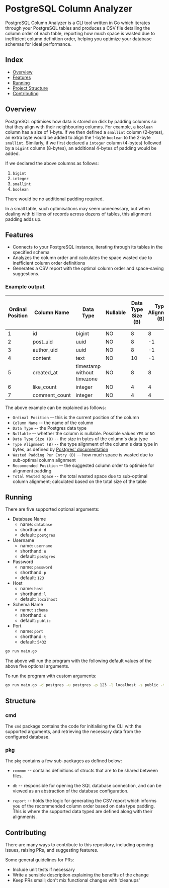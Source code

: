 # PostgreSQL Column Analyzer

PostgreSQL Column Analyzer is a CLI tool written in Go which iterates through your PostgreSQL tables and produces a CSV file detailing the column order of each table, reporting how much space is wasted due to inefficient column definition order, helping you optimize your database schemas for ideal performance.

## Index

- [Overview](#overview)
- [Features](#features)
- [Running](#running)
- [Project Structure](#structure)
- [Contributing](#contributing)

## Overview
PostgreSQL optimises how data is stored on disk by padding columns so that they align with their neighbouring columns.
For example, a `boolean` column has a size of 1-byte. If we then defined a `smallint` column (2-bytes), an extra byte
would be added to align the 1-byte `boolean` to the 2-byte `smallint`.
Similarly, if we first declared a `integer` column (4-bytes) followed by a `bigint` column (8-bytes), an additional 4-bytes
of padding would be added.

If we declared the above columns as follows:
1. `bigint`
2. `integer`
3. `smallint`
4. `boolean`

There would be no additional padding required.

In a small table, such optimisations may seem unnecessary, but when dealing with billions of records across dozens of tables,
this alignment padding adds up.

## Features
- Connects to your PostgreSQL instance, iterating through its tables in the specified schema
- Analyzes the column order and calculates the space wasted due to inefficient column order definitions
- Generates a CSV report with the optimal column order and space-saving suggestions.

### Example output
| Ordinal Position | Column Name   | Data Type                   | Nullable | Data Type Size (B) | Type Alignment (B) | Wasted Padding Per Entry (B)   | Recommended Position | Total Wasted Space |
|------------------|---------------|-----------------------------|----------|--------------------|--------------------|--------------------------------|----------------------|---------------------
| 1                | id            | bigint                      | NO       | 8                  | 8                  | 0                              | 2                    | 0                  |
| 2                | post_uid      | uuid                        | NO       | 8                  | -1                 | 0                              | 3                    | 0                  |
| 3                | author_uid    | uuid                        | NO       | 8                  | -1                 | 2                              | 4                    | 2776               |
| 4                | content       | text                        | NO       | 10                 | -1                 | 6                              | 1                    | 8328               |
| 5                | created_at    | timestamp without timezone  | NO       | 8                  | 8                  | 0                              | 5                    | 0                  |
| 6                | like_count    | integer                     | NO       | 4                  | 4                  | 0                              | 6                    | 0                  |
| 7                | comment_count | integer                     | NO       | 4                  | 4                  | 0                              | 7                    | 0                  |

The above example can be explained as follows:
* `Ordinal Position` -- this is the current position of the column
* `Column Name` -- the name of the column
* `Data Type` -- the Postgres data type
* `Nullable` -- whether the column is nullable. Possible values `YES` or `NO`
* `Data Type Size (B)` -- the size in bytes of the column's data type
* `Type Alignment (B)` -- the type alignment of the column's data type in bytes, as defined by [Postgres' documentation](https://www.postgresql.org/docs/current/catalog-pg-type.html)
* `Wasted Padding Per Entry (B)` -- how much space is wasted due to sub-optimal column alignment
* `Recommended Position` -- the suggested column order to optimise for alignment padding
* `Total Wasted Space` -- the total wasted space due to sub-optimal column alignment; calculated based on the total size of the table


## Running
There are five supported optional arguments:
* Database Name
  * name: `database`
  * shorthand: `d`
  * default: `postgres`
* Username
  * name: `username`
  * shorthand: `u`
  * default: `postgres`
* Password
  * name: `password`
  * shorthand: `p`
  * default: `123`
* Host
  * name: `host`
  * shorthand: `l`
  * default: `localhost`
* Schema Name
  * name: `schema`
  * shorthand: `s`
  * default: `public`
* Port
  * name: `port`
  * shorthand: `t`
  * default: `5432`

```sh
go run main.go
```
The above will run the program with the following default values of the above five optional arguments.

To run the program with custom arguments:

```sh
go run main.go -d postgres -u postgres -p 123 -l localhost -s public -t 5432
```

## Structure

### cmd
The `cmd` package contains the code for initialising the CLI with the supported arguments, and retrieving the necessary data from the configured database.

### pkg
The `pkg` contains a few sub-packages as defined below:

* `common` -- contains definitions of structs that are to be shared between files.

* `db` -- responsible for opening the SQL database connection, and can be viewed as an abstraction of the database configuration.

* `report` -- holds the logic for generating the CSV report which informs you of the recommended column order based on data type padding. This is where the supported data typed are defined along with their alignments.

## Contributing
There are many ways to contribute to this repository, including opening issues, raising PRs, and suggesting features.

Some general guidelines for PRs:
* Include unit tests if necessary
* Write a sensible description explaining the benefits of the change
* Keep PRs small; don't mix functional changes with 'cleanups'
